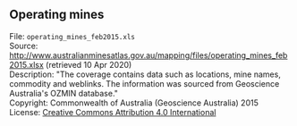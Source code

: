 ## Operating mines
File: `operating_mines_feb2015.xls`  
Source: http://www.australianminesatlas.gov.au/mapping/files/operating_mines_feb2015.xlsx (retrieved 10 Apr 2020)  
Description: "The coverage contains data such as locations, mine names, commodity and weblinks. The information was sourced from Geoscience Australia's OZMIN database."  
Copyright: Commonwealth of Australia (Geoscience Australia) 2015  
License: [Creative Commons Attribution 4.0 International](https://creativecommons.org/licenses/by/4.0/legalcode)